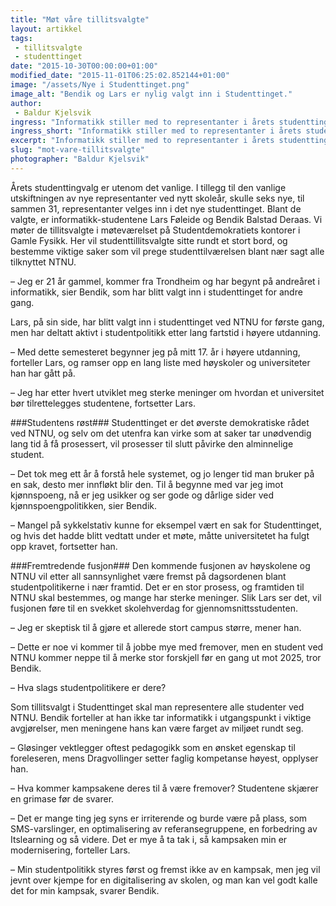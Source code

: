 ```yaml
---
title: "Møt våre tillitsvalgte"
layout: artikkel
tags: 
 - tillitsvalgte
 - studenttinget
date: "2015-10-30T00:00:00+01:00"
modified_date: "2015-11-01T06:25:02.852144+01:00"
image: "/assets/Nye i Studenttinget.png"
image_alt: "Bendik og Lars er nylig valgt inn i Studenttinget."
author:
 - Baldur Kjelsvik
ingress: "Informatikk stiller med to representanter i årets studentting. Bendik Deraas og Lars Føleide er begge engasjerte studentpolitikere og gleder seg til å ta fatt på jobben."
ingress_short: "Informatikk stiller med to representanter i årets studentting; Bendik Deraas og Lars Føleide."
excerpt: "Informatikk stiller med to representanter i årets studentting; Bendik Deraas og Lars Føleide."
slug: "mot-vare-tillitsvalgte"
photographer: "Baldur Kjelsvik"
---
```

Årets studenttingvalg er utenom det vanlige. I tillegg til den vanlige utskiftningen av nye representanter ved nytt skoleår, skulle seks nye, til sammen 31, representanter velges inn i det nye studenttinget. Blant de valgte, er informatikk-studentene Lars Føleide og Bendik Balstad Deraas. Vi møter de tillitsvalgte i møteværelset på Studentdemokratiets kontorer i Gamle Fysikk. Her vil studenttillitsvalgte sitte rundt et stort bord, og bestemme viktige saker som vil prege studenttilværelsen blant nær sagt alle tilknyttet NTNU. 

– Jeg er 21 år gammel, kommer fra Trondheim og har begynt på andreåret i informatikk, sier Bendik, som har blitt valgt inn i studenttinget for andre gang. 

Lars, på sin side, har blitt valgt inn i studenttinget ved NTNU for første gang, men har deltatt aktivt i studentpolitikk etter lang fartstid i høyere utdanning. 

– Med dette semesteret begynner jeg på mitt 17. år i høyere utdanning, forteller Lars, og ramser opp en lang liste med høyskoler og universiteter han har gått på. 

– Jeg har etter hvert utviklet meg sterke meninger om hvordan et universitet bør tilrettelegges studentene, fortsetter Lars. 

###Studentens røst###
Studenttinget er det øverste demokratiske rådet ved NTNU, og selv om det utenfra kan virke som at saker tar unødvendig lang tid å få prosessert, vil prosesser til slutt påvirke den alminnelige student. 

– Det tok meg ett år å forstå hele systemet, og jo lenger tid man bruker på en sak, desto mer innfløkt blir den. Til å begynne med var jeg imot kjønnspoeng, nå er jeg usikker og ser gode og dårlige sider ved kjønnspoengpolitikken, sier Bendik. 

– Mangel på sykkelstativ kunne for eksempel vært en sak for Studenttinget, og hvis det hadde blitt vedtatt under et møte, måtte universitetet ha fulgt opp kravet, fortsetter han. 

###Fremtredende fusjon###
Den kommende fusjonen av høyskolene og NTNU vil etter all sannsynlighet være fremst på dagsordenen blant studentpolitikerne i nær framtid. Det er en stor prosess, og framtiden til NTNU skal bestemmes, og mange har sterke meninger. Slik Lars ser det, vil fusjonen føre til en svekket skolehverdag for gjennomsnittsstudenten.

– Jeg er skeptisk til å gjøre et allerede stort campus større, mener han. 

– Dette er noe vi kommer til å jobbe mye med fremover, men en student ved NTNU kommer neppe til å merke stor forskjell før en gang ut mot 2025, tror Bendik. 

– Hva slags studentpolitikere er dere? 

Som tillitsvalgt i Studenttinget skal man representere alle studenter ved NTNU. Bendik forteller at han ikke tar informatikk i utgangspunkt i viktige avgjørelser, men meningene hans kan være farget av miljøet rundt seg. 

– Gløsinger vektlegger oftest pedagogikk som en ønsket egenskap til foreleseren, mens Dragvollinger setter faglig kompetanse høyest, opplyser han. 
 
– Hva kommer kampsakene deres til å være fremover?
Studentene skjærer en grimase før de svarer.

– Det er mange ting jeg syns er irriterende og burde være på plass, som SMS-varslinger, en optimalisering av referansegruppene, en forbedring av Itslearning og så videre. Det er mye å ta tak i, så kampsaken min er modernisering, forteller Lars.  

– Min studentpolitikk styres først og fremst ikke av en kampsak, men jeg vil jevnt over kjempe for en digitalisering av skolen, og man kan vel godt kalle det for min kampsak, svarer Bendik.